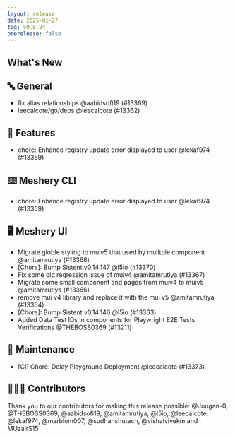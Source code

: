 ```yaml
---
layout: release
date: 2025-01-27
tag: v0.8.24
prerelease: false
---
```


## What's New
## 🔤 General
- fix alias relationships @aabidsofi19 (#13369)
- leecalcote/go/deps @leecalcote (#13362)

## 🚀 Features

- chore: Enhance registry update error displayed to user @lekaf974 (#13359)

## ⌨️ Meshery CLI

- chore: Enhance registry update error displayed to user @lekaf974 (#13359)

## 🖥 Meshery UI

- Migrate globle styling to muiv5 that used by mulitple component @amitamrutiya (#13368)
- \[Chore\]: Bump Sistent v0.14.147 @l5io (#13370)
- Fix some old regression issue of muiv4 @amitamrutiya (#13367)
- Migrate some small component and pages from muiv4 to muiv5 @amitamrutiya (#13366)
- remove mui v4 library and replace it with the mui v5 @amitamrutiya (#13354)
- \[Chore\]: Bump Sistent v0.14.146 @l5io (#13363)
- Added Data Test IDs in components for Playwright E2E Tests Verifications @THEBOSS0369 (#13211)

## 🧰 Maintenance

- \[CI\] Chore: Delay Playground Deployment @leecalcote (#13373)

## 👨🏽‍💻 Contributors

Thank you to our contributors for making this release possible:
@Jougan-0, @THEBOSS0369, @aabidsofi19, @amitamrutiya, @l5io, @leecalcote, @lekaf974, @marblom007, @sudhanshutech, @vishalvivekm and MUzairS15

